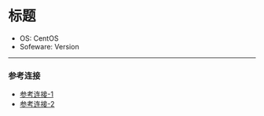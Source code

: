 # 标题
* OS: CentOS
* Sofeware: Version
---
### 参考连接
* [参考连接-1](http://www.baidu.com)
* [参考连接-2](http://www.baidu.com)